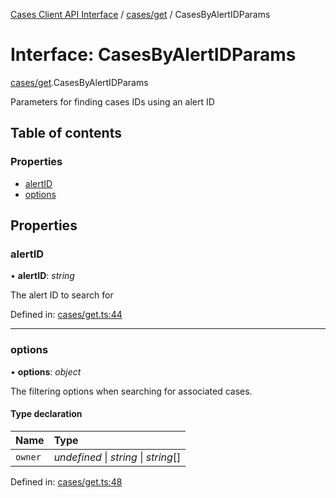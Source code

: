 [Cases Client API Interface](../cases_client_api.md) / [cases/get](../modules/cases_get.md) / CasesByAlertIDParams

# Interface: CasesByAlertIDParams

[cases/get](../modules/cases_get.md).CasesByAlertIDParams

Parameters for finding cases IDs using an alert ID

## Table of contents

### Properties

- [alertID](cases_get.casesbyalertidparams.md#alertid)
- [options](cases_get.casesbyalertidparams.md#options)

## Properties

### alertID

• **alertID**: *string*

The alert ID to search for

Defined in: [cases/get.ts:44](https://github.com/jonathan-buttner/kibana/blob/b65ed845242/x-pack/plugins/cases/server/client/cases/get.ts#L44)

___

### options

• **options**: *object*

The filtering options when searching for associated cases.

#### Type declaration

| Name | Type |
| :------ | :------ |
| `owner` | *undefined* \| *string* \| *string*[] |

Defined in: [cases/get.ts:48](https://github.com/jonathan-buttner/kibana/blob/b65ed845242/x-pack/plugins/cases/server/client/cases/get.ts#L48)
